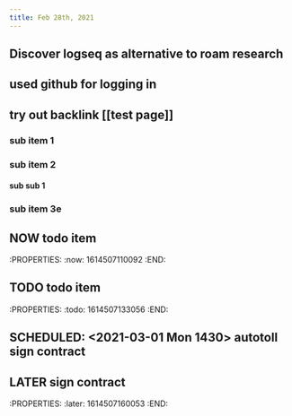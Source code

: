 ```yaml
---
title: Feb 28th, 2021
---
```


## Discover logseq as alternative to roam research
## used github for logging in
## try out backlink [[test page]]
### sub item 1
### sub item 2
#### sub sub 1
### sub item 3e
## NOW todo item
:PROPERTIES:
:now: 1614507110092
:END:
## TODO todo item
:PROPERTIES:
:todo: 1614507133056
:END:
## SCHEDULED: <2021-03-01 Mon 1430> autotoll sign contract
## LATER sign contract
:PROPERTIES:
:later: 1614507160053
:END:
##
